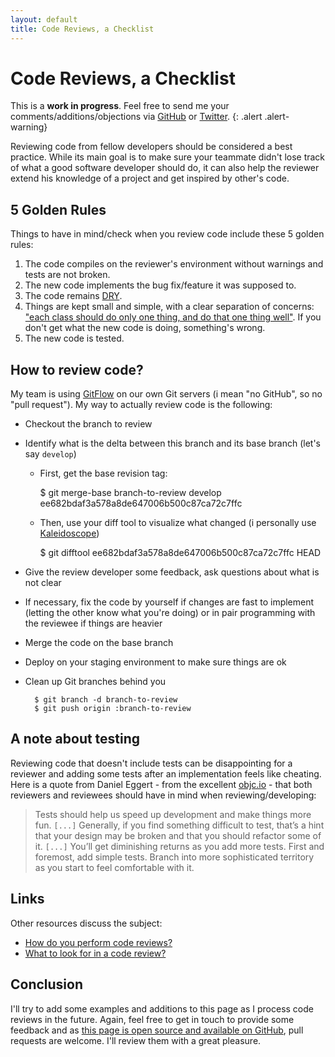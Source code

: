 ```yaml
---
layout: default
title: Code Reviews, a Checklist
---
```


# Code Reviews, a Checklist

This is a __work in progress__. Feel free to send me your comments/additions/objections via [GitHub][7] or [Twitter][8].
{: .alert .alert-warning}

Reviewing code from fellow developers should be considered a best practice. While its main goal is to make sure your teammate didn't lose track of what a good software developer should do, it can also help the reviewer extend his knowledge of a project and get inspired by other's code.

## 5 Golden Rules

Things to have in mind/check when you review code include these 5 golden rules:

1. The code compiles on the reviewer's environment without warnings and tests are not broken.
2. The new code implements the bug fix/feature it was supposed to.
3. The code remains [DRY][2].
4. Things are kept small and simple, with a clear separation of concerns: ["each class should do only one thing, and do that one thing well"][3]. If you don't get what the new code is doing, something's wrong.
5. The new code is tested.

## How to review code?

My team is using [GitFlow][4] on our own Git servers (i mean "no GitHub", so no "pull request"). My way to actually review code is the following:

- Checkout the branch to review
- Identify what is the delta between this branch and its base branch (let's say `develop`)

    - First, get the base revision tag:

        $ git merge-base branch-to-review develop
        ee682bdaf3a578a8de647006b500c87ca72c7ffc

    - Then, use your diff tool to visualize what changed (i personally use [Kaleidoscope][5])

        $ git difftool ee682bdaf3a578a8de647006b500c87ca72c7ffc HEAD

- Give the review developer some feedback, ask questions about what is not clear
- If necessary, fix the code by yourself if changes are fast to implement (letting the other know what you're doing) or in pair programming with the reviewee if things are heavier
- Merge the code on the base branch
- Deploy on your staging environment to make sure things are ok
- Clean up Git branches behind you

        $ git branch -d branch-to-review
        $ git push origin :branch-to-review

## A note about testing

Reviewing code that doesn't include tests can be disappointing for a reviewer and adding some tests after an implementation feels like cheating.
Here is a quote from Daniel Eggert - from the excellent [objc.io][1] - that both reviewers and reviewees should have in mind when reviewing/developing:

> Tests should help us speed up development and make things more fun.
> `[...]`
> Generally, if you find something difficult to test, that’s a hint that your
> design may be broken and that you should refactor some of it.
> `[...]`
> You’ll get diminishing returns as you add more tests. First and foremost, add simple tests.
> Branch into more sophisticated territory as you start to feel comfortable with it.

## Links

Other resources discuss the subject:

* [How do you perform code reviews?][10]
* [What to look for in a code review?][9]

## Conclusion

I'll try to add some examples and additions to this page as I process code reviews in the future. 
Again, feel free to get in touch to provide some feedback and as [this page is open source and
available on GitHub][6], pull requests are welcome. I'll review them with a great pleasure.


[1]: http://www.objc.io/issue-1/testing-view-controllers.html
[2]: http://en.wikipedia.org/wiki/Don%27t_repeat_yourself
[3]: http://en.wikipedia.org/wiki/Single_responsibility_principle
[4]: https://github.com/nvie/gitflow
[5]: http://www.kaleidoscopeapp.com/
[6]: https://github.com/dirtyhenry/bootstragram-blog/blob/master/_posts/2013-08-01-code-review-checklist.md
[7]: https://github.com/dirtyhenry/bootstragram-blog
[8]: https://twitter.com/dirtyhenry/
[9]: http://stackoverflow.com/questions/4262693/what-to-look-for-in-a-code-review
[10]: http://stackoverflow.com/questions/310813/how-do-you-perform-code-reviews
